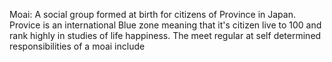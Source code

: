 
Moai: A social group formed at birth for citizens of Province in Japan. Provice is an international Blue zone meaning that it's citizen live to 100 and rank highly in studies of life happiness.
The meet regular at self determined   responsibilities of a moai include 
